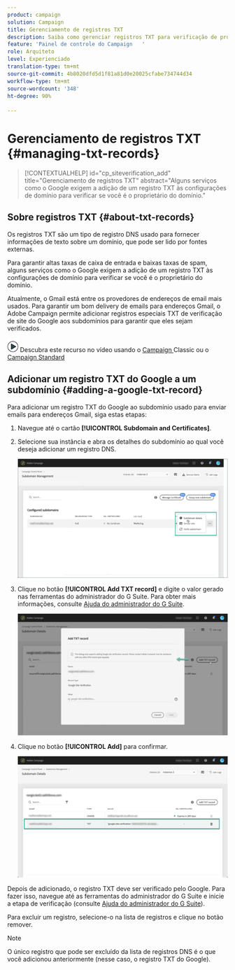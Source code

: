 ```yaml
---
product: campaign
solution: Campaign
title: Gerenciamento de registros TXT
description: Saiba como gerenciar registros TXT para verificação de propriedade de domínio.
feature: 'Painel de controle do Campaign   '
role: Arquiteto
level: Experienciado
translation-type: tm+mt
source-git-commit: 4b8020dfd5d1f81a81d0e20025cfabe734744d34
workflow-type: tm+mt
source-wordcount: '348'
ht-degree: 90%

---
```



# Gerenciamento de registros TXT {#managing-txt-records}

>[!CONTEXTUALHELP]
>id="cp_siteverification_add"
>title="Gerenciamento de registros TXT"
>abstract="Alguns serviços como o Google exigem a adição de um registro TXT às configurações de domínio para verificar se você é o proprietário do domínio."

## Sobre registros TXT {#about-txt-records}

Os registros TXT são um tipo de registro DNS usado para fornecer informações de texto sobre um domínio, que pode ser lido por fontes externas.

Para garantir altas taxas de caixa de entrada e baixas taxas de spam, alguns serviços como o Google exigem a adição de um registro TXT às configurações de domínio para verificar se você é o proprietário do domínio.

Atualmente, o Gmail está entre os provedores de endereços de email mais usados. Para garantir um bom delivery de emails para endereços Gmail, o Adobe Campaign permite adicionar registros especiais TXT de verificação de site do Google aos subdomínios para garantir que eles sejam verificados.

![](assets/do-not-localize/how-to-video.png) Descubra este recurso no vídeo usando o  [Campaign ](https://experienceleague.adobe.com/docs/campaign-classic-learn/control-panel/subdomains-and-certificates/google-txt-record-management.html?lang=en#subdomains-and-certificates) Classic ou o  [Campaign Standard](https://experienceleague.adobe.com/docs/campaign-standard-learn/control-panel/subdomains-and-certificates/google-txt-record-management.html?lang=en#subdomains-and-certificates)

## Adicionar um registro TXT do Google a um subdomínio {#adding-a-google-txt-record}

Para adicionar um registro TXT do Google ao subdomínio usado para enviar emails para endereços Gmail, siga estas etapas:

1. Navegue até o cartão **[!UICONTROL Subdomain and Certificates]**.

1. Selecione sua instância e abra os detalhes do subdomínio ao qual você deseja adicionar um registro DNS.

   ![](assets/txt_subdomaindetails.png)

1. Clique no botão **[!UICONTROL Add TXT record]** e digite o valor gerado nas ferramentas do administrador do G Suite. Para obter mais informações, consulte [Ajuda do administrador do G Suite](https://support.google.com/a/answer/183895).

   ![](assets/txt_addtxt.png)

1. Clique no botão **[!UICONTROL Add]** para confirmar.

   ![](assets/txt_txtadded.png)

Depois de adicionado, o registro TXT deve ser verificado pelo Google. Para fazer isso, navegue até as ferramentas do administrador do G Suite e inicie a etapa de verificação (consulte [Ajuda do administrador do G Suite](https://support.google.com/a/answer/183895)).

Para excluir um registro, selecione-o na lista de registros e clique no botão remover.

>[!NOTE]
>
>O único registro que pode ser excluído da lista de registros DNS é o que você adicionou anteriormente (nesse caso, o registro TXT do Google).
